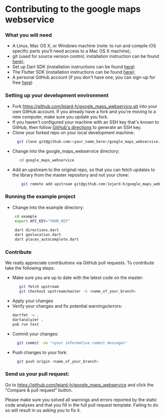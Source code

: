 # Contributing to the google maps webservice

### What you will need
- A Linux, Mac OS X, or Windows machine (note: to run and compile iOS specific parts you'll need access to a Mac OS X machine);
- git (used for source version control, installation instruction can be found [here][git]);
- Set up Dart SDK (installation instructions can be found [here][dart])
- The Flutter SDK (installation instructions can be found [here][flutter]);
- A personal GitHub account (if you don't have one, you can sign-up for free [here][github])

### Setting up your development environment
- Fork https://github.com/lejard-h/google_maps_webservice.git into your own GitHub account. If you already have a fork and you're moving to a new computer, make sure you update you fork.
- If you haven't configured your machine with an SSH key that's known to GitHub, then follow [GitHub's directions][git-ssh] to generate an SSH key.
- Clone your forked repo on your local development machine:
  ```sh
    git clone git@github.com:<your_name_here>/google_maps_webservice.git
  ``` 
- Change into the google_maps_webservice directory: 
  ```sh
     cd google_maps_webservice
  ```
- Add an upstream to the original repo, so that you can fetch updates to the library from the master repository and not your clone:
  ```sh
      git remote add upstream git@github.com:lejard-h/google_maps_webservice.git
  ```     

### Running the example project     

- Change into the example directory: 
  ```sh
   cd example 
   export API_KEY="YOUR_KEY"
   
   dart directions.dart
   dart geolocation.dart
   dart places_autocomplete.dart
   ```

  
### Contribute
We really appreciate contributions via GitHub pull requests. To contribute take the following steps:

- Make sure you are up to date with the latest code on the master:
  ```sh
     git fetch upstream
     git checkout upstream/master -b <name_of_your_branch>
  ```     
- Apply your changes
- Verify your changes and fix potential warnings/errors:
  ```sh
  dartfmt -w .
  dartanalyzer .
  pub run test
  ```
 - Commit your changes:
   ```sh
     git commit -am "<your informative commit message>"
   ```
 - Push changes to your fork:
   ```sh
     git push origin <name_of_your_branch>
   ```

### Send us your pull request:

Go to https://github.com/lejard-h/google_maps_webservice and click the "Compare & pull request" button.


Please make sure you solved all warnings and errors reported by the static code analyses and that you fill in the full pull request template. Failing to do so will result in us asking you to fix it.

    


   [git]:<https://git-scm.com/>
   [flutter]:<https://flutter.dev/docs/get-started/install>
   [github]:<https://github.com/>
   [git-ssh]:<https://help.github.com/articles/generating-ssh-keys/>
   [git-repo-url]: <https://github.com/lejard-h/google_maps_webservice.git>
   [dart]:<https://www.dartlang.org/tools/sdk>
